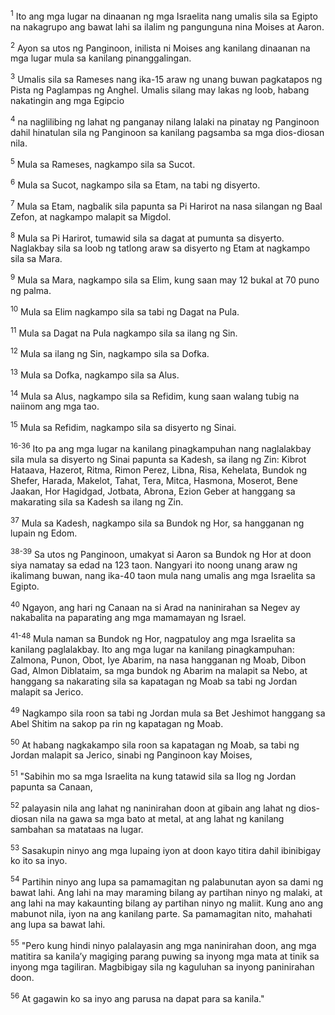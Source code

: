 <sup>1</sup>
Ito ang mga lugar na dinaanan ng mga Israelita nang umalis sila sa Egipto na nakagrupo ang bawat lahi sa ilalim ng pangunguna nina Moises at Aaron. 

<sup>2</sup>
Ayon sa utos ng Panginoon, inilista ni Moises ang kanilang dinaanan na mga lugar mula sa kanilang pinanggalingan. 

<sup>3</sup>
Umalis sila sa Rameses nang ika-15 araw ng unang buwan pagkatapos ng Pista ng Paglampas ng Anghel. Umalis silang may lakas ng loob, habang nakatingin ang mga Egipcio 

<sup>4</sup>
na naglilibing ng lahat ng panganay nilang lalaki na pinatay ng Panginoon dahil hinatulan sila ng Panginoon sa kanilang pagsamba sa mga dios-diosan nila. 

<sup>5</sup>
Mula sa Rameses, nagkampo sila sa Sucot. 

<sup>6</sup>
Mula sa Sucot, nagkampo sila sa Etam, na tabi ng disyerto. 

<sup>7</sup>
Mula sa Etam, nagbalik sila papunta sa Pi Harirot na nasa silangan ng Baal Zefon, at nagkampo malapit sa Migdol. 

<sup>8</sup>
Mula sa Pi Harirot, tumawid sila sa dagat at pumunta sa disyerto. Naglakbay sila sa loob ng tatlong araw sa disyerto ng Etam at nagkampo sila sa Mara. 

<sup>9</sup>
Mula sa Mara, nagkampo sila sa Elim, kung saan may 12 bukal at 70 puno ng palma. 

<sup>10</sup>
Mula sa Elim nagkampo sila sa tabi ng Dagat na Pula. 

<sup>11</sup>
Mula sa Dagat na Pula nagkampo sila sa ilang ng Sin. 

<sup>12</sup>
Mula sa ilang ng Sin, nagkampo sila sa Dofka. 

<sup>13</sup>
Mula sa Dofka, nagkampo sila sa Alus. 

<sup>14</sup>
Mula sa Alus, nagkampo sila sa Refidim, kung saan walang tubig na naiinom ang mga tao. 

<sup>15</sup>
Mula sa Refidim, nagkampo sila sa disyerto ng Sinai.

<sup>16-36</sup>
Ito pa ang mga lugar na kanilang pinagkampuhan nang naglalakbay sila mula sa disyerto ng Sinai papunta sa Kadesh, sa ilang ng Zin: Kibrot Hataava, Hazerot, Ritma, Rimon Perez, Libna, Risa, Kehelata, Bundok ng Shefer, Harada, Makelot, Tahat, Tera, Mitca, Hasmona, Moserot, Bene Jaakan, Hor Hagidgad, Jotbata, Abrona, Ezion Geber at hanggang sa makarating sila sa Kadesh sa ilang ng Zin. 

<sup>37</sup>
Mula sa Kadesh, nagkampo sila sa Bundok ng Hor, sa hangganan ng lupain ng Edom.

<sup>38-39</sup>
Sa utos ng Panginoon, umakyat si Aaron sa Bundok ng Hor at doon siya namatay sa edad na 123 taon. Nangyari ito noong unang araw ng ikalimang buwan, nang ika-40 taon mula nang umalis ang mga Israelita sa Egipto. 

<sup>40</sup>
Ngayon, ang hari ng Canaan na si Arad na naninirahan sa Negev ay nakabalita na paparating ang mga mamamayan ng Israel.

<sup>41-48</sup>
Mula naman sa Bundok ng Hor, nagpatuloy ang mga Israelita sa kanilang paglalakbay. Ito ang mga lugar na kanilang pinagkampuhan: Zalmona, Punon, Obot, Iye Abarim, na nasa hangganan ng Moab, Dibon Gad, Almon Diblataim, sa mga bundok ng Abarim na malapit sa Nebo, at hanggang sa nakarating sila sa kapatagan ng Moab sa tabi ng Jordan malapit sa Jerico. 

<sup>49</sup>
Nagkampo sila roon sa tabi ng Jordan mula sa Bet Jeshimot hanggang sa Abel Shitim na sakop pa rin ng kapatagan ng Moab. 

<sup>50</sup>
At habang nagkakampo sila roon sa kapatagan ng Moab, sa tabi ng Jordan malapit sa Jerico, sinabi ng Panginoon kay Moises, 

<sup>51</sup>
"Sabihin mo sa mga Israelita na kung tatawid sila sa Ilog ng Jordan papunta sa Canaan, 

<sup>52</sup>
palayasin nila ang lahat ng naninirahan doon at gibain ang lahat ng dios-diosan nila na gawa sa mga bato at metal, at ang lahat ng kanilang sambahan sa matataas na lugar. 

<sup>53</sup>
Sasakupin ninyo ang mga lupaing iyon at doon kayo titira dahil ibinibigay ko ito sa inyo. 

<sup>54</sup>
Partihin ninyo ang lupa sa pamamagitan ng palabunutan ayon sa dami ng bawat lahi. Ang lahi na may maraming bilang ay partihan ninyo ng malaki, at ang lahi na may kakaunting bilang ay partihan ninyo ng maliit. Kung ano ang mabunot nila, iyon na ang kanilang parte. Sa pamamagitan nito, mahahati ang lupa sa bawat lahi. 

<sup>55</sup>
"Pero kung hindi ninyo palalayasin ang mga naninirahan doon, ang mga matitira sa kanilaʼy magiging parang puwing sa inyong mga mata at tinik sa inyong mga tagiliran. Magbibigay sila ng kaguluhan sa inyong paninirahan doon. 

<sup>56</sup>
At gagawin ko sa inyo ang parusa na dapat para sa kanila."